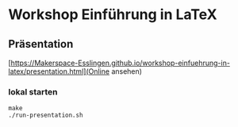 # Workshop Einführung in LaTeX

## Präsentation
[https://Makerspace-Esslingen.github.io/workshop-einfuehrung-in-latex/presentation.html](Online ansehen)
### lokal starten
```
make
./run-presentation.sh
```
